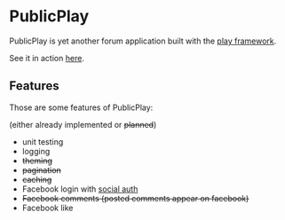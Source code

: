 PublicPlay
==========

PublicPlay is yet another forum application built with the [play framework](http://github.com/playframework/play).

See it in action [here](http://publicplay.herokuapp.com/).

Features
--------

Those are some features of PublicPlay:

(either already implemented or <del>planned</del>)

 * unit testing
 * logging 
 * <del> theming </del>
 * <del> pagination </del>
 * <del> caching </del>
 * Facebook login with [social auth](http://code.google.com/p/socialauth)
 * <del> Facebook comments (posted comments appear on facebook) </del>
 * Facebook like
